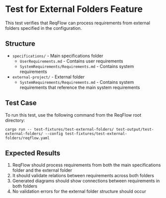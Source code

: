 # Test for External Folders Feature

This test verifies that ReqFlow can process requirements from external folders specified in the configuration.

## Structure

- `specifications/` - Main specifications folder
  - `UserRequirements.md` - Contains user requirements
  - `SystemRequirements/Requirements.md` - Contains system requirements
- `external-project/` - External folder
  - `SystemRequirements/Requirements.md` - Contains system requirements that reference the main system requirements

## Test Case

To run this test, use the following command from the ReqFlow root directory:

```
cargo run -- test-fixtures/test-external-folders/ test-output/test-external-folders/ --config test-fixtures/test-external-folders/reqflow.yaml
```

## Expected Results

1. ReqFlow should process requirements from both the main specifications folder and the external folder
2. It should validate relations between requirements across both folders
3. Generated diagrams should show connections between requirements in both folders
4. No validation errors for the external folder structure should occur
